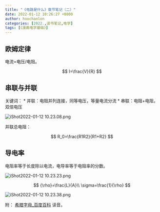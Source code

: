 ```yaml
---
title: "《电路是什么》章节笔记（二）"
date: 2022-01-12 10:26:27 +0800
author: hoochanlon
categories: [2022.,读书笔记,电学]
tags: [《漫画电学基础》]
---
```


## 欧姆定律

电流=电压/电阻。

$$
I=\frac{V}{R}
$$

<!-- more -->

## 串联与并联

关键词：
	* 并联：电阻并列连接，同等电压，等量电流分流
	* 串联：电阻+电阻，双倍电压

![iShot2022-01-12 10.23.08.png](https://s2.loli.net/2022/01/12/p9GbwRtaZILig52.png)

并联总电阻：

$$
R_0=\frac{R1R2}{R1+R2}
$$

## 导电率
电阻率等于长度除以电流，电导率等于电阻率的分数。

![iShot2022-01-12 10.23.23.png](https://s2.loli.net/2022/01/12/Pmptdb9oCyUKqMv.png)

$$
{\rho}=\frac{L}{A}\\
\sigma=\frac{1}{\rho}
$$

![iShot2022-01-12 10.23.38.png](https://s2.loli.net/2022/01/12/QZIYvmzlX7f6852.png)

附： [希腊字母_百度百科](https://baike.baidu.com/item/%E5%B8%8C%E8%85%8A%E5%AD%97%E6%AF%8D/4428067?fr=aladdin) 读音。

